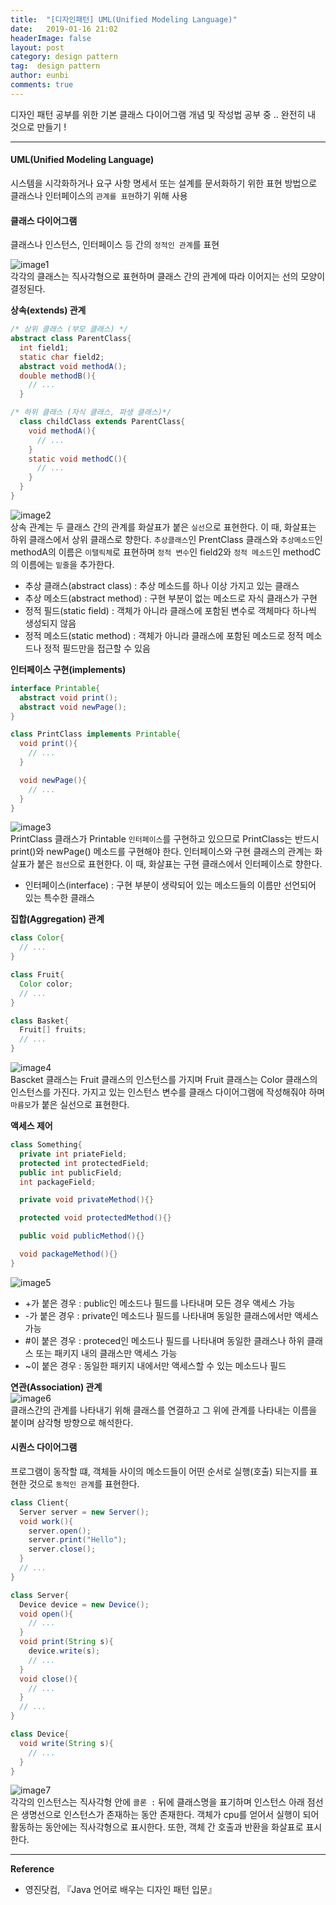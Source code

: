 ```yaml
---
title:  "[디자인패턴] UML(Unified Modeling Language)"
date:   2019-01-16 21:02
headerImage: false
layout: post
category: design pattern
tag:  design pattern
author: eunbi
comments: true
---
```


디자인 패턴 공부를 위한 기본 클래스 다이어그램 개념 및 작성법 공부 중 ..  완전히 내 것으로 만들기 !

---

#### **UML(Unified Modeling Language)**  
시스템을 시각화하거나 요구 사항 명세서 또는 설계를 문서화하기 위한 표현 방법으로 클래스나 인터페이스의 `관계를 표현`하기 위해 사용  


#### **클래스 다이어그램**  
클래스나 인스턴스, 인터페이스 등 간의 `정적인 관계`를 표현  

![image1](http://eun-bi.github.io/images/posting/0124_1.PNG)  
각각의 클래스는 직사각형으로 표현하며 클래스 간의 관계에 따라 이어지는 선의 모양이 결정된다.

**상속(extends) 관계**  

```java
/* 상위 클래스 (부모 클래스) */
abstract class ParentClass{
  int field1;
  static char field2;
  abstract void methodA();
  double methodB(){
    // ...
  }

/* 하위 클래스 (자식 클래스, 파생 클래스)*/
  class childClass extends ParentClass{
    void methodA(){
      // ...
    }
    static void methodC(){
      // ...
    }
  }
}
```  
![image2](http://eun-bi.github.io/images/posting/0124_2.PNG)  
상속 관계는 두 클래스 간의 관계를 화살표가 붙은 `실선`으로 표현한다. 이 때, 화살표는 하위 클래스에서 상위 클래스로 향한다. `추상클래스`인 PrentClass 클래스와 `추상메소드`인 methodA의 이름은 `이탤릭체`로 표현하며 `정적 변수`인 field2와 `정적 메소드`인 methodC 의 이름에는 `밑줄`을 추가한다.  

- 추상 클래스(abstract class) : 추상 메소드를 하나 이상 가지고 있는 클래스   
- 추상 메소드(abstract method) : 구현 부분이 없는 메소드로 자식 클래스가 구현  
- 정적 필드(static field) : 객체가 아니라 클래스에 포함된 변수로 객체마다 하나씩 생성되지 않음  
- 정적 메소드(static method) : 객체가 아니라 클래스에 포함된 메소드로 정적 메소드나 정적 필드만을 접근할 수 있음  



**인터페이스 구현(implements)**  
```java
interface Printable{
  abstract void print();
  abstract void newPage();
}

class PrintClass implements Printable{
  void print(){
    // ...
  }

  void newPage(){
    // ...
  }
}
```  
![image3](http://eun-bi.github.io/images/posting/0124_3.PNG)  
PrintClass 클래스가 Printable `인터페이스`를 구현하고 있으므로 PrintClass는 반드시 print()와 newPage() 메소드를 구현해야 한다. 인터페이스와 구현 클래스의 관계는 화살표가 붙은 `점선`으로 표현한다. 이 때, 화살표는 구현 클래스에서 인터페이스로 향한다.  
- 인터페이스(interface) : 구현 부분이 생략되어 있는 메소드들의 이름만 선언되어 있는 특수한 클래스  


**집합(Aggregation) 관계**  
```java
class Color{
  // ...
}

class Fruit{
  Color color;
  // ...
}

class Basket{
  Fruit[] fruits;
  // ...
}
```  
![image4](http://eun-bi.github.io/images/posting/0124_4.PNG)  
Bascket 클래스는 Fruit 클래스의 인스턴스를 가지며 Fruit 클래스는 Color 클래스의 인스턴스를 가진다. 가지고 있는 인스턴스 변수를 클래스 다이어그램에 작성해줘야 하며 `마름모`가 붙은 실선으로 표현한다.  

**액세스 제어**  
```java
class Something{
  private int priateField;
  protected int protectedField;
  public int publicField;
  int packageField;

  private void privateMethod(){}

  protected void protectedMethod(){}

  public void publicMethod(){}

  void packageMethod(){}
}
```  
![image5](http://eun-bi.github.io/images/posting/0124_5.PNG)  
- +가 붙은 경우 : public인 메소드나 필드를 나타내며 모든 경우 액세스 가능  
- -가 붙은 경우 : private인 메소드나 필드를 나타내며 동일한 클래스에서만 액세스 가능
- #이 붙은 경우 : proteced인 메소드나 필드를 나타내며 동일한 클래스나 하위 클래스 또는 패키지 내의 클래스만 액세스 가능  
- ~이 붙은 경우 : 동일한 패키지 내에서만 액세스할 수 있는 메소드나 필드  


**연관(Association) 관계**  
![image6](http://eun-bi.github.io/images/posting/0124_6.PNG)  
클래스간의 관계를 나타내기 위해 클래스를 연결하고 그 위에 관계를 나타내는 이름을 붙이며 삼각형 방향으로 해석한다.  

#### **시퀀스 다이어그램**  
프로그램이 동작할 떄, 객체들 사이의 메소드들이 어떤 순서로 실행(호출) 되는지를 표현한 것으로 `동적인 관계`를 표현한다.  
```java
class Client{
  Server server = new Server();
  void work(){
    server.open();
    server.print("Hello");
    server.close();
  }
  // ...
}

class Server{
  Device device = new Device();
  void open(){
    // ...
  }
  void print(String s){
    device.write(s);
    // ...
  }
  void close(){
    // ...
  }
  // ...
}

class Device{
  void write(String s){
    // ...
  }
}
```   
![image7](http://eun-bi.github.io/images/posting/0124_7.PNG)  
각각의 인스턴스는 직사각형 안에 `콜론 :` 뒤에 클래스명을 표기하며 인스턴스 아래 점선은 생명선으로 인스턴스가 존재하는 동안 존재한다. 객체가 cpu를 얻어서 실행이 되어 활동하는 동안에는 직사각형으로 표시한다. 또한, 객체 간 호출과 반환을 화살표로 표시한다.  



---
**Reference**
- 영진닷컴, 『Java 언어로 배우는 디자인 패턴 입문』

